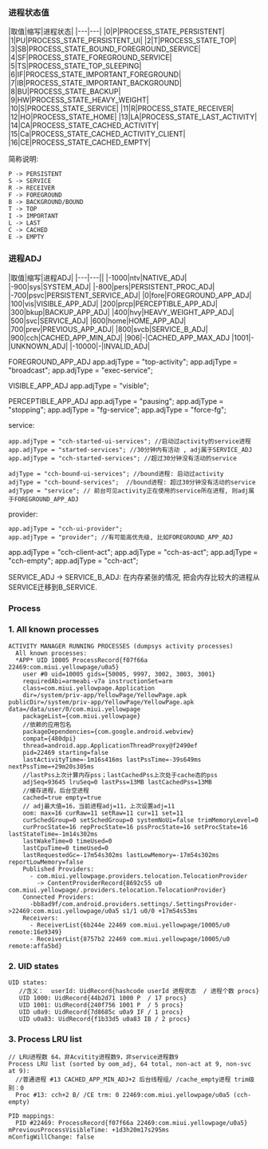 ### 进程状态值

|取值|缩写|进程状态|
|---|---|
|0|P|PROCESS_STATE_PERSISTENT|
|1|PU|PROCESS_STATE_PERSISTENT_UI|
|2|T|PROCESS_STATE_TOP|
|3|SB|PROCESS_STATE_BOUND_FOREGROUND_SERVICE|
|4|SF|PROCESS_STATE_FOREGROUND_SERVICE|
|5|TS|PROCESS_STATE_TOP_SLEEPING|
|6|IF|PROCESS_STATE_IMPORTANT_FOREGROUND|
|7|IB|PROCESS_STATE_IMPORTANT_BACKGROUND|
|8|BU|PROCESS_STATE_BACKUP|
|9|HW|PROCESS_STATE_HEAVY_WEIGHT|
|10|S|PROCESS_STATE_SERVICE|
|11|R|PROCESS_STATE_RECEIVER|
|12|HO|PROCESS_STATE_HOME|
|13|LA|PROCESS_STATE_LAST_ACTIVITY|
|14|CA|PROCESS_STATE_CACHED_ACTIVITY|
|15|Ca|PROCESS_STATE_CACHED_ACTIVITY_CLIENT|
|16|CE|PROCESS_STATE_CACHED_EMPTY|


简称说明:

    P -> PERSISTENT
    S -> SERVICE
    R -> RECEIVER
    F -> FOREGROUND
    B -> BACKGROUND/BOUND
    T -> TOP
    I -> IMPORTANT
    L -> LAST
    C -> CACHED
    E -> EMPTY


### 进程ADJ

|取值|缩写|进程ADJ|
|---|---||
|-1000|ntv|NATIVE_ADJ|
|-900|sys|SYSTEM_ADJ|
|-800|pers|PERSISTENT_PROC_ADJ|
|-700|psvc|PERSISTENT_SERVICE_ADJ|
|0|fore|FOREGROUND_APP_ADJ|
|100|vis|VISIBLE_APP_ADJ|
|200|prcp|PERCEPTIBLE_APP_ADJ|
|300|bkup|BACKUP_APP_ADJ|
|400|hvy|HEAVY_WEIGHT_APP_ADJ|
|500|svc|SERVICE_ADJ|
|600|home|HOME_APP_ADJ|
|700|prev|PREVIOUS_APP_ADJ|
|800|svcb|SERVICE_B_ADJ|
|900|cch|CACHED_APP_MIN_ADJ|
|906|-|CACHED_APP_MAX_ADJ
|1001|-|UNKNOWN_ADJ|
|-10000|-|INVALID_ADJ|



FOREGROUND_APP_ADJ
    app.adjType = "top-activity";
    app.adjType = "broadcast";
    app.adjType = "exec-service";

VISIBLE_APP_ADJ
    app.adjType = "visible";

PERCEPTIBLE_APP_ADJ
    app.adjType = "pausing";
    app.adjType = "stopping";
    app.adjType = "fg-service";
    app.adjType = "force-fg";


service:

    app.adjType = "cch-started-ui-services"; //启动过activity的service进程
    app.adjType = "started-services"; //30分钟内有活动 , adj属于SERVICE_ADJ
    app.adjType = "cch-started-services"; //超过30分钟没有活动的service

    adjType = "cch-bound-ui-services"; //bound进程: 启动过activity
    adjType = "cch-bound-services";  //bound进程: 超过30分钟没有活动的service
    adjType = "service"; // 前台可见activity正在使用的service所在进程, 则adj属于FOREGROUND_APP_ADJ


provider:

    app.adjType = "cch-ui-provider";
    app.adjType = "provider"; //有可能高优先级, 比如FOREGROUND_APP_ADJ


app.adjType = "cch-client-act";
app.adjType = "cch-as-act";
app.adjType = "cch-empty";
app.adjType = "cch-act";


SERVICE_ADJ -> SERVICE_B_ADJ: 在内存紧张的情况, 把会内存比较大的进程从SERVICE迁移到B_SERVICE.





### Process

### 1. All known processes

    ACTIVITY MANAGER RUNNING PROCESSES (dumpsys activity processes)
      All known processes:
      *APP* UID 10005 ProcessRecord{f07f66a 22469:com.miui.yellowpage/u0a5}
        user #0 uid=10005 gids={50005, 9997, 3002, 3003, 3001}
        requiredAbi=armeabi-v7a instructionSet=arm
        class=com.miui.yellowpage.Application
        dir=/system/priv-app/YellowPage/YellowPage.apk publicDir=/system/priv-app/YellowPage/YellowPage.apk data=/data/user/0/com.miui.yellowpage
        packageList={com.miui.yellowpage}
        //依赖的应用包名
        packageDependencies={com.google.android.webview}
        compat={480dpi}
        thread=android.app.ApplicationThreadProxy@f2490ef
        pid=22469 starting=false
        lastActivityTime=-1m16s416ms lastPssTime=-39s649ms nextPssTime=+29m20s305ms
        //lastPss上次计算内存pss；lastCachedPss上次处于cache态的pss
        adjSeq=93645 lruSeq=0 lastPss=13MB lastCachedPss=13MB
        //缓存进程，后台空进程
        cached=true empty=true
        // adj最大值=16，当前进程adj=11，上次设置adj=11
        oom: max=16 curRaw=11 setRaw=11 cur=11 set=11
        curSchedGroup=0 setSchedGroup=0 systemNoUi=false trimMemoryLevel=0
        curProcState=16 repProcState=16 pssProcState=16 setProcState=16 lastStateTime=-1m14s302ms
        lastWakeTime=0 timeUsed=0
        lastCpuTime=0 timeUsed=0
        lastRequestedGc=-17m54s302ms lastLowMemory=-17m54s302ms reportLowMemory=false
        Published Providers:
          - com.miui.yellowpage.providers.telocation.TelocationProvider
            -> ContentProviderRecord{8692c55 u0 com.miui.yellowpage/.providers.telocation.TelocationProvider}
        Connected Providers:
          -bb8ad9f/com.android.providers.settings/.SettingsProvider->22469:com.miui.yellowpage/u0a5 s1/1 u0/0 +17m54s53ms
        Receivers:
          - ReceiverList{6b244e 22469 com.miui.yellowpage/10005/u0 remote:16e9349}
          - ReceiverList{8757b2 22469 com.miui.yellowpage/10005/u0 remote:affa5bd}

### 2. UID states

    UID states:
       //含义：  userId: UidRecord{hashcode userId 进程状态  / 进程个数 procs}
       UID 1000: UidRecord{44b2d71 1000 P  / 17 procs}
       UID 1001: UidRecord{240f756 1001 P  / 5 procs}
       UID u0a9: UidRecord{7d8685c u0a9 IF / 1 procs}
       UID u0a83: UidRecord{f1b33d5 u0a83 IB / 2 procs}

### 3. Process LRU list

    // LRU进程数 64，非Acvitity进程数9，非service进程数9
    Process LRU list (sorted by oom_adj, 64 total, non-act at 9, non-svc at 9):
      //普通进程 #13 CACHED_APP_MIN_ADJ+2 后台线程组/ /cache_empty进程 trim级别：0  
      Proc #13: cch+2 B/ /CE trm: 0 22469:com.miui.yellowpage/u0a5 (cch-empty)

    PID mappings:
      PID #22469: ProcessRecord{f07f66a 22469:com.miui.yellowpage/u0a5}
    mPreviousProcessVisibleTime: +1d3h20m17s295ms
    mConfigWillChange: false
